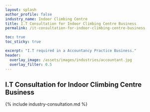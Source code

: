 ```yaml
---
layout: splash 
author_profile: false 
industry_name: Indoor Climbing Centre
title: I.T Consultation for Indoor Climbing Centre Business
permalink: /it-consultation-for-indoor-climbing-centre-business

toc: true
toc_sticky: true

excerpt: "I.T required in a Accountancy Practice Business."
header:
  overlay_image: /assets/images/industries/accountant.jpg
  overlay_filter: 0.5 
---
```


## I.T Consultation for Indoor Climbing Centre Business

{% include industry-consultation.md %}
